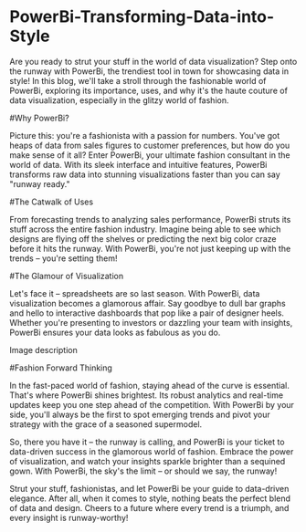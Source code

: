 # PowerBi-Transforming-Data-into-Style
Are you ready to strut your stuff in the world of data visualization? Step onto the runway with PowerBi, the trendiest tool in town for showcasing data in style! In this blog, we'll take a stroll through the fashionable world of PowerBi, exploring its importance, uses, and why it's the haute couture of data visualization, especially in the glitzy world of fashion.

#Why PowerBi?

Picture this: you're a fashionista with a passion for numbers. You've got heaps of data from sales figures to customer preferences, but how do you make sense of it all? Enter PowerBi, your ultimate fashion consultant in the world of data. With its sleek interface and intuitive features, PowerBi transforms raw data into stunning visualizations faster than you can say "runway ready."

#The Catwalk of Uses

From forecasting trends to analyzing sales performance, PowerBi struts its stuff across the entire fashion industry. Imagine being able to see which designs are flying off the shelves or predicting the next big color craze before it hits the runway. With PowerBi, you're not just keeping up with the trends – you're setting them!

#The Glamour of Visualization

Let's face it – spreadsheets are so last season. With PowerBi, data visualization becomes a glamorous affair. Say goodbye to dull bar graphs and hello to interactive dashboards that pop like a pair of designer heels. Whether you're presenting to investors or dazzling your team with insights, PowerBi ensures your data looks as fabulous as you do.

Image description

#Fashion Forward Thinking

In the fast-paced world of fashion, staying ahead of the curve is essential. That's where PowerBi shines brightest. Its robust analytics and real-time updates keep you one step ahead of the competition. With PowerBi by your side, you'll always be the first to spot emerging trends and pivot your strategy with the grace of a seasoned supermodel.

So, there you have it – the runway is calling, and PowerBi is your ticket to data-driven success in the glamorous world of fashion. Embrace the power of visualization, and watch your insights sparkle brighter than a sequined gown. With PowerBi, the sky's the limit – or should we say, the runway!

Strut your stuff, fashionistas, and let PowerBi be your guide to data-driven elegance. After all, when it comes to style, nothing beats the perfect blend of data and design. Cheers to a future where every trend is a triumph, and every insight is runway-worthy!
